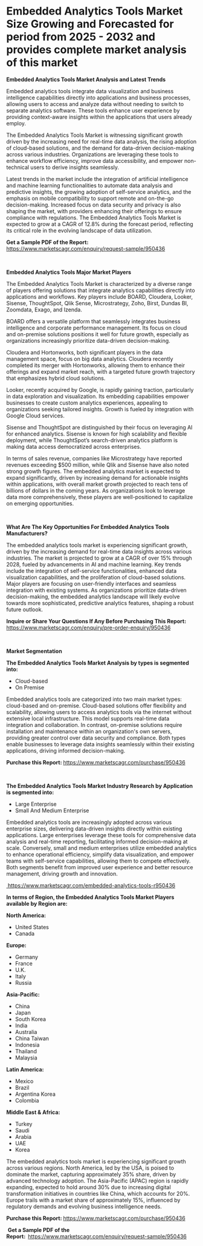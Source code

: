<p><h1>Embedded Analytics Tools Market Size Growing and Forecasted for period from 2025 - 2032 and provides complete market analysis of this market</h1></p><p><strong>Embedded Analytics Tools Market Analysis and Latest Trends</strong></p>
<p><p>Embedded analytics tools integrate data visualization and business intelligence capabilities directly into applications and business processes, allowing users to access and analyze data without needing to switch to separate analytics software. These tools enhance user experience by providing context-aware insights within the applications that users already employ.</p><p>The Embedded Analytics Tools Market is witnessing significant growth driven by the increasing need for real-time data analysis, the rising adoption of cloud-based solutions, and the demand for data-driven decision-making across various industries. Organizations are leveraging these tools to enhance workflow efficiency, improve data accessibility, and empower non-technical users to derive insights seamlessly.</p><p>Latest trends in the market include the integration of artificial intelligence and machine learning functionalities to automate data analysis and predictive insights, the growing adoption of self-service analytics, and the emphasis on mobile compatibility to support remote and on-the-go decision-making. Increased focus on data security and privacy is also shaping the market, with providers enhancing their offerings to ensure compliance with regulations. The Embedded Analytics Tools Market is expected to grow at a CAGR of 12.8% during the forecast period, reflecting its critical role in the evolving landscape of data utilization.</p></p>
<p><strong>Get a Sample PDF of the Report:&nbsp;</strong> <a href="https://www.marketscagr.com/enquiry/request-sample/950436?utm_campaign=2653&utm_medium=2&utm_source=Github&utm_content=ia&utm_term=17042025&utm_id=embedded-analytics-tools">https://www.marketscagr.com/enquiry/request-sample/950436</a></p>
<p>&nbsp;</p>
<p><strong>Embedded Analytics Tools Major Market Players</strong></p>
<p><p>The Embedded Analytics Tools Market is characterized by a diverse range of players offering solutions that integrate analytics capabilities directly into applications and workflows. Key players include BOARD, Cloudera, Looker, Sisense, ThoughtSpot, Qlik Sense, Microstrategy, Zoho, Birst, Dundas BI, Zoomdata, Exago, and Izenda.</p><p>BOARD offers a versatile platform that seamlessly integrates business intelligence and corporate performance management. Its focus on cloud and on-premise solutions positions it well for future growth, especially as organizations increasingly prioritize data-driven decision-making.</p><p>Cloudera and Hortonworks, both significant players in the data management space, focus on big data analytics. Cloudera recently completed its merger with Hortonworks, allowing them to enhance their offerings and expand market reach, with a targeted future growth trajectory that emphasizes hybrid cloud solutions.</p><p>Looker, recently acquired by Google, is rapidly gaining traction, particularly in data exploration and visualization. Its embedding capabilities empower businesses to create custom analytics experiences, appealing to organizations seeking tailored insights. Growth is fueled by integration with Google Cloud services.</p><p>Sisense and ThoughtSpot are distinguished by their focus on leveraging AI for enhanced analytics. Sisense is known for high scalability and flexible deployment, while ThoughtSpot’s search-driven analytics platform is making data access democratized across enterprises.</p><p>In terms of sales revenue, companies like Microstrategy have reported revenues exceeding $500 million, while Qlik and Sisense have also noted strong growth figures. The embedded analytics market is expected to expand significantly, driven by increasing demand for actionable insights within applications, with overall market growth projected to reach tens of billions of dollars in the coming years. As organizations look to leverage data more comprehensively, these players are well-positioned to capitalize on emerging opportunities.</p></p>
<p>&nbsp;</p>
<p><strong>What Are The Key Opportunities For Embedded Analytics Tools Manufacturers?</strong></p>
<p><p>The embedded analytics tools market is experiencing significant growth, driven by the increasing demand for real-time data insights across various industries. The market is projected to grow at a CAGR of over 15% through 2028, fueled by advancements in AI and machine learning. Key trends include the integration of self-service functionalities, enhanced data visualization capabilities, and the proliferation of cloud-based solutions. Major players are focusing on user-friendly interfaces and seamless integration with existing systems. As organizations prioritize data-driven decision-making, the embedded analytics landscape will likely evolve towards more sophisticated, predictive analytics features, shaping a robust future outlook.</p></p>
<p><strong>Inquire or Share Your Questions If Any Before Purchasing This Report:</strong> <a href="https://www.marketscagr.com/enquiry/pre-order-enquiry/950436?utm_campaign=2653&utm_medium=2&utm_source=Github&utm_content=ia&utm_term=17042025&utm_id=embedded-analytics-tools">https://www.marketscagr.com/enquiry/pre-order-enquiry/950436</a></p>
<p>&nbsp;</p>
<p><strong>Market Segmentation</strong></p>
<p><strong>The Embedded Analytics Tools Market Analysis by types is segmented into:</strong></p>
<p><ul><li>Cloud-based</li><li>On Premise</li></ul></p>
<p><p>Embedded analytics tools are categorized into two main market types: cloud-based and on-premise. Cloud-based solutions offer flexibility and scalability, allowing users to access analytics tools via the internet without extensive local infrastructure. This model supports real-time data integration and collaboration. In contrast, on-premise solutions require installation and maintenance within an organization's own servers, providing greater control over data security and compliance. Both types enable businesses to leverage data insights seamlessly within their existing applications, driving informed decision-making.</p></p>
<p><strong>Purchase this Report:&nbsp;</strong><a href="https://www.marketscagr.com/purchase/950436?utm_campaign=2653&utm_medium=2&utm_source=Github&utm_content=ia&utm_term=17042025&utm_id=embedded-analytics-tools">https://www.marketscagr.com/purchase/950436</a></p>
<p>&nbsp;</p>
<p><strong>The Embedded Analytics Tools Market Industry Research by Application is segmented into:</strong></p>
<p><ul><li>Large Enterprise</li><li>Small And Medium Enterprise</li></ul></p>
<p><p>Embedded analytics tools are increasingly adopted across various enterprise sizes, delivering data-driven insights directly within existing applications. Large enterprises leverage these tools for comprehensive data analysis and real-time reporting, facilitating informed decision-making at scale. Conversely, small and medium enterprises utilize embedded analytics to enhance operational efficiency, simplify data visualization, and empower teams with self-service capabilities, allowing them to compete effectively. Both segments benefit from improved user experience and better resource management, driving growth and innovation.</p></p>
<p><a href="https://www.marketscagr.com/embedded-analytics-tools-r950436?utm_campaign=2653&utm_medium=2&utm_source=Github&utm_content=ia&utm_term=17042025&utm_id=embedded-analytics-tools">&nbsp;https://www.marketscagr.com/embedded-analytics-tools-r950436</a></p>
<p><strong>In terms of Region, the Embedded Analytics Tools Market Players available by Region are:</strong></p>
<p>
    <p> <strong> North America: </strong>
        <ul>
            <li>United States</li>
            <li>Canada</li>
        </ul>
        </p> 
    <p> <strong> Europe: </strong>
        <ul>
            <li>Germany</li>
            <li>France</li>
            <li>U.K.</li>
            <li>Italy</li>
            <li>Russia</li>
        </ul>
        </p> 
    <p> <strong> Asia-Pacific: </strong>
        <ul>
            <li>China</li>
            <li>Japan</li>
            <li>South Korea</li>
            <li>India</li>
            <li>Australia</li>
            <li>China Taiwan</li>
            <li>Indonesia</li>
            <li>Thailand</li>
            <li>Malaysia</li>
        </ul>
        </p> 
    <p> <strong> Latin America: </strong>
        <ul>
            <li>Mexico</li>
            <li>Brazil</li>
            <li>Argentina Korea</li>
            <li>Colombia</li>
        </ul>
        </p> 
    <p> <strong> Middle East & Africa: </strong>
        <ul>
            <li>Turkey</li>
            <li>Saudi</li>
            <li>Arabia</li>
            <li>UAE</li>
            <li>Korea</li>
        </ul>
    </p>
    </p>
<p><p>The embedded analytics tools market is experiencing significant growth across various regions. North America, led by the USA, is poised to dominate the market, capturing approximately 35% share, driven by advanced technology adoption. The Asia-Pacific (APAC) region is rapidly expanding, expected to hold around 30% due to increasing digital transformation initiatives in countries like China, which accounts for 20%. Europe trails with a market share of approximately 15%, influenced by regulatory demands and evolving business intelligence needs.</p></p>
<p><strong>Purchase this Report: </strong><a href="https://www.marketscagr.com/purchase/950436?utm_campaign=2653&utm_medium=2&utm_source=Github&utm_content=ia&utm_term=17042025&utm_id=embedded-analytics-tools">https://www.marketscagr.com/purchase/950436</a></p>
<p>&nbsp;<strong>Get a Sample PDF of the Report:&nbsp;&nbsp;</strong><a href="https://www.marketscagr.com/enquiry/request-sample/950436?utm_campaign=2653&utm_medium=2&utm_source=Github&utm_content=ia&utm_term=17042025&utm_id=embedded-analytics-tools">https://www.marketscagr.com/enquiry/request-sample/950436</a></p>
<p><strong></strong></p>
<p><p></p><p></p><p></p></p>